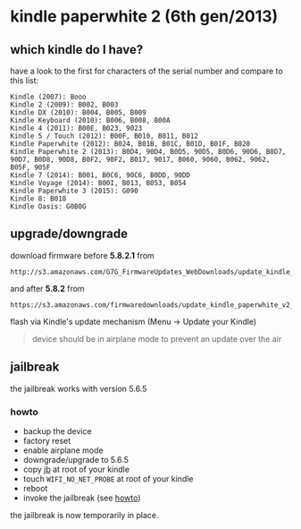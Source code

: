 # kindle paperwhite 2 (6th gen/2013)

## which kindle do I have?

have a look to the first for characters of the serial number and compare to this list:

    Kindle (2007): Booo
    Kindle 2 (2009): B002, B003
    Kindle DX (2010): B004, B005, B009
    Kindle Keyboard (2010): B006, B008, B00A
    Kindle 4 (2011): B00E, B023, 9023
    Kindle 5 / Touch (2012): B00F, B010, B011, B012
    Kindle Paperwhite (2012): B024, B01B, B01C, B01D, B01F, B020
    Kindle Paperwhite 2 (2013): B0D4, 90D4, B0D5, 90D5, B0D6, 90D6, B0D7, 90D7, B0D8, 90D8, B0F2, 90F2, B017, 9017, B060, 9060, B062, 9062, B05F, 905F
    Kindle 7 (2014): B001, B0C6, 90C6, B0DD, 90DD
    Kindle Voyage (2014): B00I, B013, B053, B054
    Kindle Paperwhite 3 (2015): G090
    Kindle 8: B018
    Kindle Oasis: G0B0G
    
## upgrade/downgrade

download firmware before **5.8.2.1** from 

    http://s3.amazonaws.com/G7G_FirmwareUpdates_WebDownloads/update_kindle_<version>.bin

and after **5.8.2** from

    https://s3.amazonaws.com/firmwaredownloads/update_kindle_paperwhite_v2_<version>.bin

flash via Kindle's update mechanism (Menu -> Update your Kindle)

> device should be in airplane mode to prevent an update over the air

## jailbreak

the jailbreak works with version 5.6.5

### howto

* backup the device
* factory reset
* enable airplane mode
* downgrade/upgrade to 5.6.5
* copy [jb](https://github.com/esno/kindle-pw2-5.6.5-jailbreak/raw/master/src/jb) at root of your kindle
* touch `WIFI_NO_NET_PROBE` at root of your kindle
* reboot
* invoke the jailbreak (see [howto](https://github.com/esno/kindle-pw2-5.6.5-jailbreak/blob/master/README.md))

the jailbreak is now temporarily in place.
